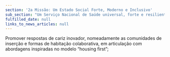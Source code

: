 ```yaml
---
section: '2a Missão: Um Estado Social Forte, Moderno e Inclusivo'
sub_section: "Um Serviço Nacional de Saúde universal, forte e resiliente"
fulfilled_date: null
links_to_news_articles: null
---
```


Promover respostas de cariz inovador, nomeadamente as comunidades de inserção e formas de habitação colaborativa, em articulação com abordagens inspiradas no modelo “housing first”;